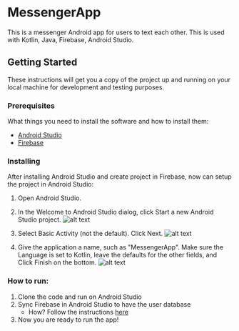 # MessengerApp
 
This is a messenger Android app for users to text each other. This is used with Kotlin, Java, Firebase, Android Studio. 

## Getting Started
These instructions will get you a copy of the project up and running on your local machine for development and testing purposes.

### Prerequisites
What things you need to install the software and how to install them:
- [Android Studio](https://developer.android.com/studio)
- [Firebase](https://firebase.google.com/)

### Installing
After installing Android Studio and create project in Firebase, now can setup the project in Android Studio:

1. Open Android Studio.

2. In the Welcome to Android Studio dialog, click Start a new Android Studio project.
![alt text](https://github.com/erinabila/MessengerApp/blob/master/img_readme/two_install.PNG)
 
3. Select Basic Activity (not the default). Click Next.
![alt text](https://github.com/erinabila/MessengerApp/blob/master/img_readme/three_install.PNG)

4. Give the application a name, such as "MessengerApp". Make sure the Language is set to Kotlin, leave the defaults for the other fields, and Click Finish on the bottom. 
![alt text](https://github.com/erinabila/MessengerApp/blob/master/img_readme/four_install.PNG)


### How to run:
1. Clone the code and run on Android Studio
2. Sync Firebase in Android Studio to have the user database
   - How? Follow the instructions [here](https://firebase.google.com/docs/android/setup)
3. Now you are ready to run the app! 


